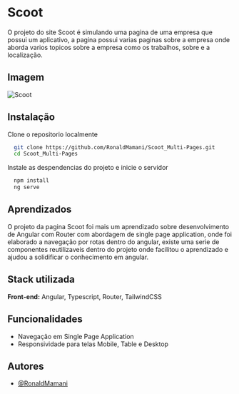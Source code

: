
# Scoot

O projeto do site Scoot é simulando uma pagina de uma empresa que possui um aplicativo, a pagina possui varias paginas sobre a empresa onde aborda varios topicos sobre a empresa como os trabalhos, sobre e a localização.


## Imagem
![Scoot](https://res.cloudinary.com/dz209s6jk/image/upload/f_auto,q_auto,w_900/Screenshots/bc2lq1ozi8mfmhwgzzan.jpg)


## Instalação

Clone o repositorio localmente

```bash
  git clone https://github.com/RonaldMamani/Scoot_Multi-Pages.git
  cd Scoot_Multi-Pages
```

Instale as despendencias do projeto e inicie o servidor

```bash
  npm install 
  ng serve
```
    
## Aprendizados

O projeto da pagina Scoot foi mais um aprendizado sobre desenvolvimento de Angular com Router com abordagem de single page application, onde foi elaborado a navegação por rotas dentro do angular, existe uma serie de componentes reutilizaveis dentro do projeto onde facilitou o aprendizado e ajudou a solidificar o conhecimento em angular.
## Stack utilizada

**Front-end:** Angular, Typescript, Router, TailwindCSS



## Funcionalidades

- Navegação em Single Page Application
- Responsividade para telas Mobile, Table e Desktop



## Autores

- [@RonaldMamani](https://github.com/RonaldMamani)

